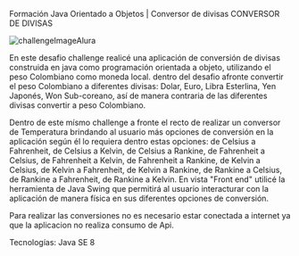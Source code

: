  Formación Java Orientado a Objetos | Conversor de divisas 
                       CONVERSOR DE DIVISAS
 
 
 ![challengeImageAlura](https://user-images.githubusercontent.com/125621711/229546294-e975775b-13aa-43c4-9fca-288ce44dae15.jpg)

 En este desafio challenge realicé una aplicación de conversión de divisas construida en java como programación orientada a objeto, utilizando el peso Colombiano como 
 moneda local. dentro del desafio afronte convertir el peso Colombiano a diferentes divisas: Dolar, Euro, Libra Esterlina, Yen Japonés, Won Sub-coreano, así de manera 
 contraria  de las diferentes divisas convertir  a peso Colombiano.
 
 Dentro de este mísmo challenge a fronte el recto de realizar un conversor de Temperatura brindando al usuario más opciones de conversión en la aplicación según él lo requiera
 dentro estas opciones: de Celsius a Fahrenheit, de Celsius a Kelvin, de Celsius a Rankine, de Fahrenheit a Celsius, de Fahrenheit a Kelvin, de Fahrenheit a Rankine, de Kelvin a Celsius, 
 de Kelvin a Fahrenheit, de Kelvin a Rankine, de Rankine a Celsius, de Rankine a Fahrenheit, de Rankine a Kelvin. 
 En  vista "Front end" utilicé la herramienta de Java Swing que permitirá al usuario interacturar con la aplicación de manera física en sus diferentes opciones de conversión.
 
 Para realizar las conversiones no es  necesario estar conectada a internet ya que la aplicacion no realiza consumo de Api. 
 
 Tecnologías: Java SE 8
